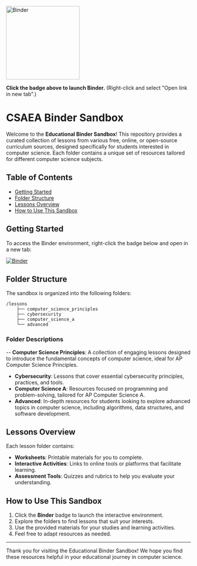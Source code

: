 <a href="https://mybinder.org/v2/gh/csaea/my-first-binder/HEAD" target="_blank">
    <img src="https://mybinder.org/badge_logo.svg" alt="Binder" style="width: 200px; height: auto;">
</a>


**Click the badge above to launch Binder.** (Right-click and select "Open link in new tab".)

# CSAEA Binder Sandbox

Welcome to the **Educational Binder Sandbox**! This repository provides a curated collection of lessons from various free, online, or open-source curriculum sources, designed specifically for students interested in computer science. Each folder contains a unique set of resources tailored for different computer science subjects.

## Table of Contents

- [Getting Started](#getting-started)
- [Folder Structure](#folder-structure)
- [Lessons Overview](#lessons-overview)
- [How to Use This Sandbox](#how-to-use-this-sandbox)

## Getting Started

To access the Binder environment, right-click the badge below and open in a new tab:

[![Binder](https://mybinder.org/badge_logo.svg)](https://mybinder.org/v2/gh/csaea/my-first-binder/HEAD)

## Folder Structure

The sandbox is organized into the following folders:

```
/lessons
    ├── computer_science_principles
    ├── cybersecurity
    ├── computer_science_a
    └── advanced
```

### Folder Descriptions

-- **Computer Science Principles**: A collection of engaging lessons designed to introduce the fundamental concepts of computer science, ideal for AP Computer Science Principles.
- **Cybersecurity**: Lessons that cover essential cybersecurity principles, practices, and tools.
- **Computer Science A**: Resources focused on programming and problem-solving, tailored for AP Computer Science A.
- **Advanced**: In-depth resources for students looking to explore advanced topics in computer science, including algorithms, data structures, and software development.

## Lessons Overview

Each lesson folder contains:

- **Worksheets**: Printable materials for you to complete.
- **Interactive Activities**: Links to online tools or platforms that facilitate learning.
- **Assessment Tools**: Quizzes and rubrics to help you evaluate your understanding.

## How to Use This Sandbox

1. Click the **Binder** badge to launch the interactive environment.
2. Explore the folders to find lessons that suit your interests.
3. Use the provided materials for your studies and learning activities.
4. Feel free to adapt resources as needed.

---

Thank you for visiting the Educational Binder Sandbox! We hope you find these resources helpful in your educational journey in computer science.
